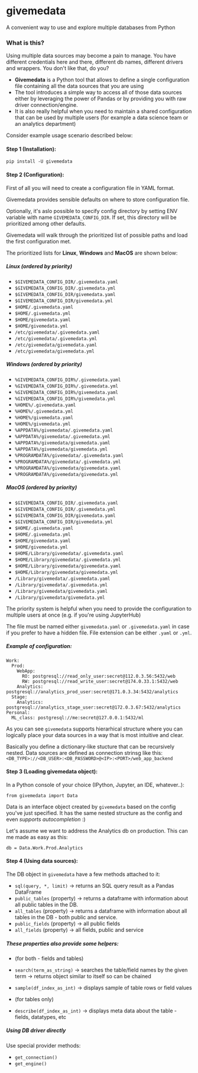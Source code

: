 # givemedata
A convenient way to use and explore multiple databases from Python

### What is this?
Using multiple data sources may become a pain to manage. You have different credentials here and there, different db names, different drivers and wrappers. You don't like that, do you?

- **Givemedata** is a Python tool that allows to define a single configuration file containing all the data sources that you are using
- The tool introduces a simple way to access all of those data sources either by leveraging the power of Pandas or by providing you with raw driver connection/engine. 
- It is also really helpful when you need to maintain a shared configuration that can be used by multiple users (for example a data science team or an analytics department)

Consider example usage scenario described below:

#### Step 1 (Installation):

`pip install -U givemedata`

#### Step 2 (Configuration):

First of all you will need to create a configuration file in YAML format.

Givemedata provides sensible defaults on where to store configuration file.

Optionally, it's aslo possible to specify config directory by setting ENV variable with name `GIVEMEDATA_CONFIG_DIR`.
If set, this directory will be prioritized among other defaults.

Givemedata will walk through the prioritized list of possible paths and load the first configuration met.

The prioritized lists for **Linux**, **Windows** and **MacOS** are shown below:

##### Linux (ordered by priority)
- `$GIVEMEDATA_CONFIG_DIR/.givemedata.yaml`
- `$GIVEMEDATA_CONFIG_DIR/.givemedata.yml`
- `$GIVEMEDATA_CONFIG_DIR/givemedata.yaml`
- `$GIVEMEDATA_CONFIG_DIR/givemedata.yml`
- `$HOME/.givemedata.yaml`
- `$HOME/.givemedata.yml`
- `$HOME/givemedata.yaml`
- `$HOME/givemedata.yml`
- `/etc/givemedata/.givemedata.yaml`
- `/etc/givemedata/.givemedata.yml`
- `/etc/givemedata/givemedata.yaml`
- `/etc/givemedata/givemedata.yml`

##### Windows (ordered by priority)
- `%GIVEMEDATA_CONFIG_DIR%/.givemedata.yaml`
- `%GIVEMEDATA_CONFIG_DIR%/.givemedata.yml`
- `%GIVEMEDATA_CONFIG_DIR%/givemedata.yaml`
- `%GIVEMEDATA_CONFIG_DIR%/givemedata.yml`
- `%HOME%/.givemedata.yaml`
- `%HOME%/.givemedata.yml`
- `%HOME%/givemedata.yaml`
- `%HOME%/givemedata.yml`
- `%APPDATA%/givemedata/.givemedata.yaml`
- `%APPDATA%/givemedata/.givemedata.yml`
- `%APPDATA%/givemedata/givemedata.yaml`
- `%APPDATA%/givemedata/givemedata.yml`
- `%PROGRAMDATA%/givemedata/.givemedata.yaml`
- `%PROGRAMDATA%/givemedata/.givemedata.yml`
- `%PROGRAMDATA%/givemedata/givemedata.yaml`
- `%PROGRAMDATA%/givemedata/givemedata.yml`

##### MacOS (ordered by priority)
- `$GIVEMEDATA_CONFIG_DIR/.givemedata.yaml`
- `$GIVEMEDATA_CONFIG_DIR/.givemedata.yml`
- `$GIVEMEDATA_CONFIG_DIR/givemedata.yaml`
- `$GIVEMEDATA_CONFIG_DIR/givemedata.yml`
- `$HOME/.givemedata.yaml`
- `$HOME/.givemedata.yml`
- `$HOME/givemedata.yaml`
- `$HOME/givemedata.yml`
- `$HOME/Library/givemedata/.givemedata.yaml`
- `$HOME/Library/givemedata/.givemedata.yml`
- `$HOME/Library/givemedata/givemedata.yaml`
- `$HOME/Library/givemedata/givemedata.yml`
- `/Library/givemedata/.givemedata.yaml`
- `/Library/givemedata/.givemedata.yml`
- `/Library/givemedata/givemedata.yaml`
- `/Library/givemedata/givemedata.yml`

The priority system is helpful when you need to provide the configuration to multiple users at once (e.g. if you're using JupyterHub)

The file must be named either `givemedata.yaml` or `.givemedata.yaml` in case if you prefer to have a hidden file.
File extension can be either `.yaml` or `.yml`.

##### Example of configuration:
```
Work:
  Prod:
    WebApp:
      RO: postgresql://read_only_user:secret@112.0.3.56:5432/web
      RW: postgresql://read_write_user:secret@174.0.33.1:5432/web
    Analytics: postgresql://analytics_prod_user:secret@171.0.3.34:5432/analytics
  Stage:
    Analytics: postgresql://analytics_stage_user:secret@172.0.3.67:5432/analytics
Personal:
  ML_class: postgresql://me:secret@127.0.0.1:5432/ml
```

As you can see `givemedata` supports hierarhical structure where you can logically place your data sources in a way that
is most intuitive and clear.

Basically you define a dictionary-like stucture that can be recursively nested.
Data sources are defined as connection strinsg like this: `<DB_TYPE>://<DB_USER>:<DB_PASSWORD>@<IP>:<PORT>/web_app_backend`

#### Step 3 (Loading givemedata object):

In a Python console of your choice (IPython, Jupyter, an IDE, whatever..):

`from givemedata import Data`

Data is an interface object created by `givemedata` based on the config you've just specified.
It has the same nested structure as the config and even *supports autocompletion* :)

Let's assume we want to address the Analytics db on production. This can me made as easy as this:

`db = Data.Work.Prod.Analytics`

#### Step 4 (Using data sources):

The DB object in `givemedata` have a few methods attached to it:

- `sql(query, *, limit)` -> returns an SQL query result as a Pandas DataFrame
- `public_tables` (property) -> returns a dataframe with information about all public tables in the DB.
- `all_tables` (property) -> returns a dataframe with information about all tables in the DB - both public and service.
- `public_fields` (property) -> all public fields
- `all_fields` (property) -> all fields, public and service

##### These properties also provide some helpers:

- (for both - fields and tables)
- `search(term_as_string)` -> searches the table/field names by the given term -> returns object similar to itself so can be chained
- `sample(df_index_as_int)` -> displays sample of table rows or field values

- (for tables only)
- `describe(df_index_as_int)` -> displays meta data about the table - fields, datatypes, etc

##### Using DB driver directly

Use special provider methods:

- `get_connection()`
- `get_engine()`
